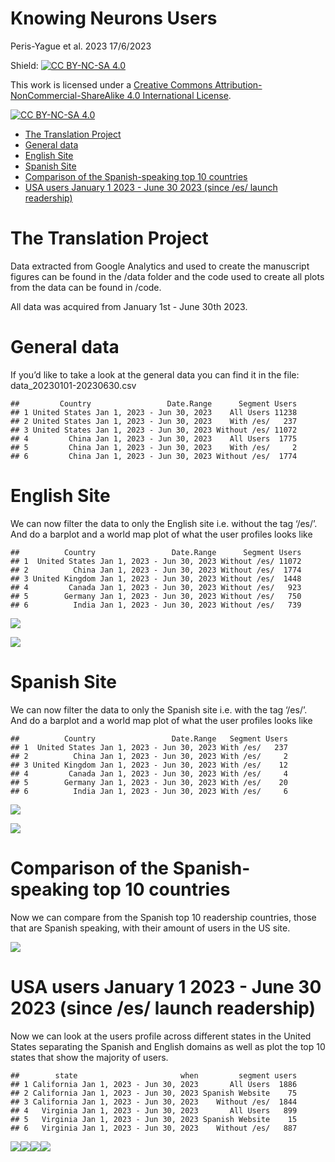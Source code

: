 Knowing Neurons Users
================
Peris-Yague et al. 2023
17/6/2023

Shield: [![CC BY-NC-SA 4.0][cc-by-nc-sa-shield]][cc-by-nc-sa]

This work is licensed under a
[Creative Commons Attribution-NonCommercial-ShareAlike 4.0 International License][cc-by-nc-sa].

[![CC BY-NC-SA 4.0][cc-by-nc-sa-image]][cc-by-nc-sa]

[cc-by-nc-sa]: http://creativecommons.org/licenses/by-nc-sa/4.0/
[cc-by-nc-sa-image]: https://licensebuttons.net/l/by-nc-sa/4.0/88x31.png
[cc-by-nc-sa-shield]: https://img.shields.io/badge/License-CC%20BY--NC--SA%204.0-lightgrey.svg

  - [The Translation Project](#the-translation-project)
  - [General data](#general-data)
  - [English Site](#english-site)
  - [Spanish Site](#spanish-site)
  - [Comparison of the Spanish-speaking top 10
    countries](#comparison-of-the-spanish-speaking-top-10-countries)
  - [USA users January 1 2023 - June 30 2023 (since /es/ launch
    readership)](#usa-users-january-1-2023---june-30-2023-since-es-launch-readership)

# The Translation Project

Data extracted from Google Analytics and used to create the manuscript figures can be found in the /data folder and the code used to create all plots from the data can be found in /code. 

All data was acquired from January 1st - June 30th 2023. 

# General data

If you’d like to take a look at the general data you can find it in the
file: data\_20230101-20230630.csv

    ##         Country                 Date.Range      Segment Users
    ## 1 United States Jan 1, 2023 - Jun 30, 2023    All Users 11238
    ## 2 United States Jan 1, 2023 - Jun 30, 2023    With /es/   237
    ## 3 United States Jan 1, 2023 - Jun 30, 2023 Without /es/ 11072
    ## 4         China Jan 1, 2023 - Jun 30, 2023    All Users  1775
    ## 5         China Jan 1, 2023 - Jun 30, 2023    With /es/     2
    ## 6         China Jan 1, 2023 - Jun 30, 2023 Without /es/  1774

# English Site

We can now filter the data to only the English site i.e. without the tag
‘/es/’. And do a barplot and a world map plot of what the user profiles
looks like

    ##          Country                 Date.Range      Segment Users
    ## 1  United States Jan 1, 2023 - Jun 30, 2023 Without /es/ 11072
    ## 2          China Jan 1, 2023 - Jun 30, 2023 Without /es/  1774
    ## 3 United Kingdom Jan 1, 2023 - Jun 30, 2023 Without /es/  1448
    ## 4         Canada Jan 1, 2023 - Jun 30, 2023 Without /es/   923
    ## 5        Germany Jan 1, 2023 - Jun 30, 2023 Without /es/   750
    ## 6          India Jan 1, 2023 - Jun 30, 2023 Without /es/   739

![](README_files/readership_analysis_KN_files/figure-gfm/unnamed-chunk-3-1.png)<!-- -->


![](README_files/readership_analysis_KN_files/figure-gfm/unnamed-chunk-3-2.png)<!-- -->

# Spanish Site

We can now filter the data to only the Spanish site i.e. with the tag
‘/es/’. And do a barplot and a world map plot of what the user
profiles looks like

    ##          Country                 Date.Range   Segment Users
    ## 1  United States Jan 1, 2023 - Jun 30, 2023 With /es/   237
    ## 2          China Jan 1, 2023 - Jun 30, 2023 With /es/     2
    ## 3 United Kingdom Jan 1, 2023 - Jun 30, 2023 With /es/    12
    ## 4         Canada Jan 1, 2023 - Jun 30, 2023 With /es/     4
    ## 5        Germany Jan 1, 2023 - Jun 30, 2023 With /es/    20
    ## 6          India Jan 1, 2023 - Jun 30, 2023 With /es/     6

![](README_files/readership_analysis_KN_files/figure-gfm/unnamed-chunk-4-1.png)<!-- -->

![](README_files/readership_analysis_KN_files/figure-gfm/unnamed-chunk-4-2.png)<!-- -->

# Comparison of the Spanish-speaking top 10 countries

Now we can compare from the Spanish top 10 readership countries, those
that are Spanish speaking, with their amount of users in the US site.

![](README_files/readership_analysis_KN_files/figure-gfm/unnamed-chunk-5-1.png)<!-- -->

# USA users January 1 2023 - June 30 2023 (since /es/ launch readership)

Now we can look at the users profile across different states in the
United States separating the Spanish and English domains as well as plot
the top 10 states that show the majority of users.

    ##        state                       when         segment users
    ## 1 California Jan 1, 2023 - Jun 30, 2023       All Users  1886
    ## 2 California Jan 1, 2023 - Jun 30, 2023 Spanish Website    75
    ## 3 California Jan 1, 2023 - Jun 30, 2023    Without /es/  1844
    ## 4   Virginia Jan 1, 2023 - Jun 30, 2023       All Users   899
    ## 5   Virginia Jan 1, 2023 - Jun 30, 2023 Spanish Website    15
    ## 6   Virginia Jan 1, 2023 - Jun 30, 2023    Without /es/   887

![](README_files/readership_analysis_KN_files/figure-gfm/unnamed-chunk-6-1.png)<!-- -->![](README_files/readership_analysis_KN_files/figure-gfmunnamed-chunk-6-2.png)<!-- -->![](README_files/readership_analysis_KN_files/figure-gfm/unnamed-chunk-6-3.png)<!-- -->![](README_files/readership_analysis_KN_files/figure-gfm/unnamed-chunk-6-4.png)<!-- -->

